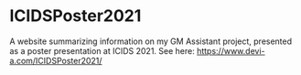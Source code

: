 # ICIDSPoster2021

A website summarizing information on my GM Assistant project, presented as a poster presentation at ICIDS 2021. See here: https://www.devi-a.com/ICIDSPoster2021/
